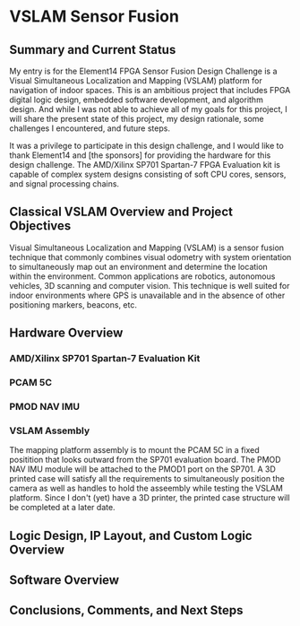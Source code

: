 
# VSLAM Sensor Fusion

## Summary and Current Status

My entry is for the Element14 FPGA Sensor Fusion Design Challenge is a Visual Simultaneous 
Localization and Mapping (VSLAM) platform for navigation of indoor spaces.  This is an 
ambitious project that includes FPGA digital logic design, embedded software 
development, and algorithm design.  And while I was not able to achieve all of
my goals for this project, I will share the present state of this project, my 
design rationale, some challenges I encountered, and future steps.

It was a privilege to participate in this design challenge, and I would like to 
thank Element14 and [the sponsors] for providing the hardware for this design
challenge.  The AMD/Xilinx SP701 Spartan-7 FPGA Evaluation kit is capable of 
complex system designs consisting of soft CPU cores, sensors, and signal
processing chains.

## Classical VSLAM Overview and Project Objectives
Visual Simultaneous Localization and Mapping (VSLAM) is a sensor fusion 
technique that commonly combines visual odometry with system orientation to 
simultaneously map out an environment and determine the location within the 
environment. Common applications are robotics, autonomous vehicles, 3D scanning 
and computer vision. This technique is well suited for indoor environments 
where GPS is unavailable and in the absence of other positioning markers, 
beacons, etc.


## Hardware Overview
### AMD/Xilinx SP701 Spartan-7 Evaluation Kit

### PCAM 5C

### PMOD NAV IMU

### VSLAM Assembly
The mapping platform assembly is to mount the PCAM 5C in a fixed positition 
that looks outward from the SP701 evaluation board.  The PMOD NAV IMU module 
will be attached to the PMOD1 port on the SP701.  A 3D printed case will 
satisfy all the requirements to simultaneously position the camera as well as 
handles to hold the asseembly while testing the VSLAM platform.  Since I don't
(yet) have a 3D printer, the printed case structure will be completed at a later
date.

## Logic Design, IP Layout, and Custom Logic Overview

## Software Overview

## Conclusions, Comments, and Next Steps

